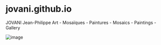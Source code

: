 # jovani.github.io
JOVANI Jean-Philippe Art - Mosaïques - Paintures - Mosaics - Paintings - Gallery


![image](https://user-images.githubusercontent.com/69632791/134767285-48cfca9a-3704-4103-9330-313a13f0612a.png)

